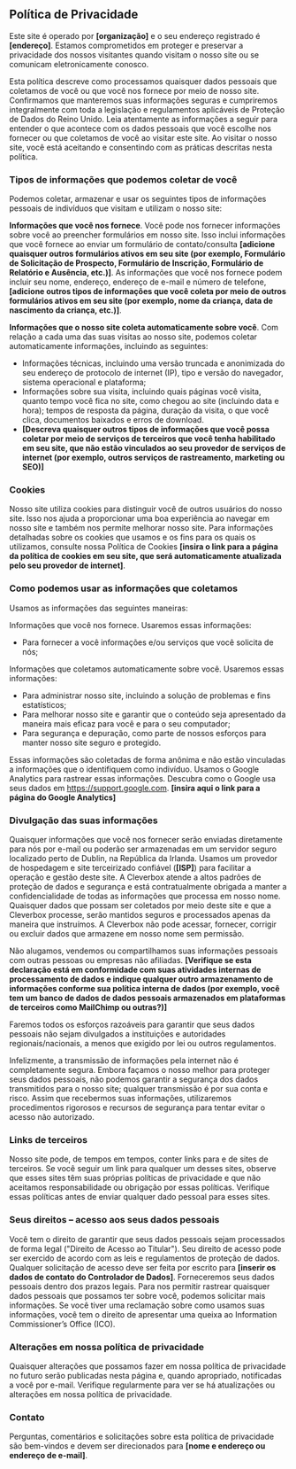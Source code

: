 ## Política de Privacidade

Este site é operado por <b>[organização]</b> e o seu endereço registrado é <b>[endereço]</b>. Estamos comprometidos em proteger e preservar a privacidade dos nossos visitantes quando visitam o nosso site ou se comunicam eletronicamente conosco.

Esta política descreve como processamos quaisquer dados pessoais que coletamos de você ou que você nos fornece por meio de nosso site. Confirmamos que manteremos suas informações seguras e cumpriremos integralmente com toda a legislação e regulamentos aplicáveis de Proteção de Dados do Reino Unido. Leia atentamente as informações a seguir para entender o que acontece com os dados pessoais que você escolhe nos fornecer ou que coletamos de você ao visitar este site. Ao visitar o nosso site, você está aceitando e consentindo com as práticas descritas nesta política.

### Tipos de informações que podemos coletar de você

Podemos coletar, armazenar e usar os seguintes tipos de informações pessoais de indivíduos que visitam e utilizam o nosso site:

**Informações que você nos fornece**. Você pode nos fornecer informações sobre você ao preencher formulários em nosso site. Isso inclui informações que você fornece ao enviar um formulário de contato/consulta <b>[adicione quaisquer outros formulários ativos em seu site (por exemplo, Formulário de Solicitação de Prospecto, Formulário de Inscrição, Formulário de Relatório e Ausência, etc.)]</b>. As informações que você nos fornece podem incluir seu nome, endereço, endereço de e-mail e número de telefone, <b>[adicione outros tipos de informações que você coleta por meio de outros formulários ativos em seu site (por exemplo, nome da criança, data de nascimento da criança, etc.)]</b>.

**Informações que o nosso site coleta automaticamente sobre você**. Com relação a cada uma das suas visitas ao nosso site, podemos coletar automaticamente informações, incluindo as seguintes:

-   Informações técnicas, incluindo uma versão truncada e anonimizada do seu endereço de protocolo de internet (IP), tipo e versão do navegador, sistema operacional e plataforma;
-   Informações sobre sua visita, incluindo quais páginas você visita, quanto tempo você fica no site, como chegou ao site (incluindo data e hora); tempos de resposta da página, duração da visita, o que você clica, documentos baixados e erros de download.
-   <b>[Descreva quaisquer outros tipos de informações que você possa coletar por meio de serviços de terceiros que você tenha habilitado em seu site, que não estão vinculados ao seu provedor de serviços de internet (por exemplo, outros serviços de rastreamento, marketing ou SEO)]</b>

### Cookies

Nosso site utiliza cookies para distinguir você de outros usuários do nosso site. Isso nos ajuda a proporcionar uma boa experiência ao navegar em nosso site e também nos permite melhorar nosso site. Para informações detalhadas sobre os cookies que usamos e os fins para os quais os utilizamos, consulte nossa Política de Cookies <b>[insira o link para a página da política de cookies em seu site, que será automaticamente atualizada pelo seu provedor de internet]</b>.

### Como podemos usar as informações que coletamos

Usamos as informações das seguintes maneiras:

Informações que você nos fornece. Usaremos essas informações:

-   Para fornecer a você informações e/ou serviços que você solicita de nós;

Informações que coletamos automaticamente sobre você. Usaremos essas informações:

-   Para administrar nosso site, incluindo a solução de problemas e fins estatísticos;
-   Para melhorar nosso site e garantir que o conteúdo seja apresentado da maneira mais eficaz para você e para o seu computador;
-   Para segurança e depuração, como parte de nossos esforços para manter nosso site seguro e protegido.

Essas informações são coletadas de forma anônima e não estão vinculadas a informações que o identifiquem como indivíduo. Usamos o Google Analytics para rastrear essas informações. Descubra como o Google usa seus dados em <a href="https://support.google.com/analytics/answer/6004245" target="_blank">https://support.google.com</a>. <b>[insira aqui o link para a página do Google Analytics]</b>

### Divulgação das suas informações

Quaisquer informações que você nos fornecer serão enviadas diretamente para nós por e-mail ou poderão ser armazenadas em um servidor seguro localizado perto de Dublin, na República da Irlanda. Usamos um provedor de hospedagem e site terceirizado confiável (<b>[ISP]</b>) para facilitar a operação e gestão deste site. A Cleverbox atende a altos padrões de proteção de dados e segurança e está contratualmente obrigada a manter a confidencialidade de todas as informações que processa em nosso nome. Quaisquer dados que possam ser coletados por meio deste site e que a Cleverbox processe, serão mantidos seguros e processados apenas da maneira que instruímos. A Cleverbox não pode acessar, fornecer, corrigir ou excluir dados que armazene em nosso nome sem permissão.

Não alugamos, vendemos ou compartilhamos suas informações pessoais com outras pessoas ou empresas não afiliadas. <b>[Verifique se esta declaração está em conformidade com suas atividades internas de processamento de dados e indique qualquer outro armazenamento de informações conforme sua política interna de dados (por exemplo, você tem um banco de dados de dados pessoais armazenados em plataformas de terceiros como MailChimp ou outras?)]</b>

Faremos todos os esforços razoáveis para garantir que seus dados pessoais não sejam divulgados a instituições e autoridades regionais/nacionais, a menos que exigido por lei ou outros regulamentos.

Infelizmente, a transmissão de informações pela internet não é completamente segura. Embora façamos o nosso melhor para proteger seus dados pessoais, não podemos garantir a segurança dos dados transmitidos para o nosso site; qualquer transmissão é por sua conta e risco. Assim que recebermos suas informações, utilizaremos procedimentos rigorosos e recursos de segurança para tentar evitar o acesso não autorizado.

### Links de terceiros

Nosso site pode, de tempos em tempos, conter links para e de sites de terceiros. Se você seguir um link para qualquer um desses sites, observe que esses sites têm suas próprias políticas de privacidade e que não aceitamos responsabilidade ou obrigação por essas políticas. Verifique essas políticas antes de enviar qualquer dado pessoal para esses sites.

### Seus direitos – acesso aos seus dados pessoais

Você tem o direito de garantir que seus dados pessoais sejam processados de forma legal ("Direito de Acesso ao Titular"). Seu direito de acesso pode ser exercido de acordo com as leis e regulamentos de proteção de dados. Qualquer solicitação de acesso deve ser feita por escrito para <b>[inserir os dados de contato do Controlador de Dados]</b>. Forneceremos seus dados pessoais dentro dos prazos legais. Para nos permitir rastrear quaisquer dados pessoais que possamos ter sobre você, podemos solicitar mais informações. Se você tiver uma reclamação sobre como usamos suas informações, você tem o direito de apresentar uma queixa ao Information Commissioner’s Office (ICO).

### Alterações em nossa política de privacidade

Quaisquer alterações que possamos fazer em nossa política de privacidade no futuro serão publicadas nesta página e, quando apropriado, notificadas a você por e-mail. Verifique regularmente para ver se há atualizações ou alterações em nossa política de privacidade.

### Contato

Perguntas, comentários e solicitações sobre esta política de privacidade são bem-vindos e devem ser direcionados para <b>[nome e endereço ou endereço de e-mail]</b>.
